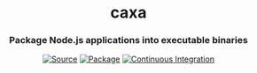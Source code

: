 <h1 align="center">caxa</h1>
<h3 align="center">Package Node.js applications into executable binaries</h3>
<p align="center">
<a href="https://github.com/leafac/caxa"><img src="https://img.shields.io/badge/Source---" alt="Source"></a>
<a href="https://www.npmjs.com/package/caxa"><img alt="Package" src="https://badge.fury.io/js/caxa.svg"></a>
<a href="https://github.com/leafac/caxa/actions"><img src="https://github.com/leafac/caxa/workflows/.github/workflows/main.yml/badge.svg" alt="Continuous Integration"></a>
</p>

<!--

More references:

https://superuser.com/questions/42788/is-it-possible-to-execute-a-file-after-extraction-from-a-7-zip-self-extracting-a
http://ntsblog.homedev.com.au/index.php/2015/05/14/self-extracting-archive-runs-setup-exe-7zip-sfx-switch/
https://nsis.sourceforge.io/Main_Page
https://www.7-zip.org/sdk.html
https://superuser.com/questions/1048866/creating-7zip-sfx-installer
https://sevenzip.osdn.jp/chm/start.htm
https://sevenzip.osdn.jp/chm/cmdline/switches/sfx.htm

copy /b 7z\bin\7zS2con.sfx + config.txt + echo-command-line-parameters.7z extract\echo-command-line-parameters.exe

```console
$ caxa "examples/echo-command-line-parameters" 'node "{{ caxa }}/index.js"' "/tmp/Echo Command-Line Parameters.app"
$ caxa "examples/echo-command-line-parameters" 'node "{{ caxa }}/index.js"' "/tmp/echo-command-line-parameters"
```

// TODO: Extensions:
// No-extension (self-extracting binary) (macOS / Linux)
// .app / .app.zip / .app.tar.gz / .app.tgz (Bundle) (option to show the terminal or not) (macOS)
// .exe / .exe.zip / .exe.tar.gz / .exe.tgz (self-extracting binary) (option to show the terminal or not) (Windows)
// .zip / .tar.gz / .tgz (Binary bundle) (macOS / Linux / Windows)

- `__dirname` vs `process.cwd()`.
- `CAXA` environment variable.

- Programmatic API

- Requirements on machine that’ll run the executable:
  - /usr/bin/env
  - sh
  - if, [, and stuff
  - mkdir
  - tail
  - tar
  - env
  - exit

```json
{
  "scripts": {
    "boxednode": "boxednode -s index.js -t packaged-by-boxed-node",
    "js2bin": "js2bin --build --platform=darwin --node=14.15.3 --app=$PWD/index.js --name=packaged-by-js2bin && chmod +x packaged-by-js2bin-darwin-x64",
    "nar": "nar create -e"
  },
  "dependencies": {
    "@leafac/sqlite": "^1.1.2",
    "sharp": "^0.27.1"
  },
  "devDependencies": {
    "boxednode": "^1.9.0",
    "js2bin": "^1.0.6",
    "nar": "^0.3.40",
    "nexe": "^4.0.0-beta.17"
  }
}
```

### https://github.com/vercel/pkg

- **Maintained:** ❌
- **Support all Node.js APIs (for example, `fs/promises`, which was problematic with `pkg`):** ✅ At least it supports `fs/promises` since I added it; other APIs may break in the future
- **Support native modules:** ❌ There’s the approach in this pull request, but it doesn’t seem to work for all packages (for example, sharp)
- **Support multiple files:** ✅
- **Support latest Node version (at least latest LTS):** ❌
- **Fast to package:** ✅
- **Cross-compile (good to have):** ❌ Not with native modules

### https://github.com/mongodb-js/boxednode

- **Maintained:** ✅
- **Support all Node.js APIs (for example, `fs/promises`, which was problematic with `pkg`):** ✅
- **Support native modules:** ✅
- **Support multiple files:** ❌
- **Support latest Node version (at least latest LTS):** ✅
- **Fast to package:** ❌ Compiles Node **every time**, which takes hours the first time, and is faster after that, but still kinda slow (674.23s user 59.80s system 243% cpu 5:01.06 total)
- **Cross-compile (good to have):** ❌

### https://github.com/criblio/js2bin

- **Maintained:**
- **Support all Node.js APIs (for example, `fs/promises`, which was problematic with `pkg`):**
- **Support native modules:**
- **Support multiple files:**
- **Support latest Node version (at least latest LTS):**
- **Fast to package:** ✅
- **Cross-compile (good to have):**

(You have to `chmod +x` the resulting binary)
(Doesn’t seem to work at all)

### https://github.com/h2non/nar

- **Maintained:**
- **Support all Node.js APIs (for example, `fs/promises`, which was problematic with `pkg`):**
- **Support native modules:**
- **Support multiple files:**
- **Support latest Node version (at least latest LTS):**
- **Fast to package:**
- **Cross-compile (good to have):**

### https://github.com/pmq20/node-packer

- **Maintained:**
- **Support all Node.js APIs (for example, `fs/promises`, which was problematic with `pkg`):**
- **Support native modules:**
- **Support multiple files:**
- **Support latest Node version (at least latest LTS):**
- **Fast to package:**
- **Cross-compile (good to have):**

### https://github.com/nexe/nexe / https://github.com/nmarus/nexe-natives

- **Maintained:**
- **Support all Node.js APIs (for example, `fs/promises`, which was problematic with `pkg`):**
- **Support native modules:**
- **Support multiple files:**
- **Support latest Node version (at least latest LTS):**
- **Fast to package:**
- **Cross-compile (good to have):**

### http://enclosejs.com

- Closed source
- Abandoned in favor of pkg

### Notes

- No cross-compiling & no other versions of node, because of native modules (also because it’s simpler).
- Self-extracting binary is naturally smaller (you could compress the result of pkg, but then users have to extract themselves)
- Self-extracting is better because you need files anyway (for `.node` files, which node apparently insists on loading from the filesystem)
- nar hasn’t been updated in years, yet it worked with the latest node version, it was fast, and it supported native modules just fine!
- Your sources will be visible (maybe obfuscate them…)
- No special semantics: No `process.pkg`, because it’s annoying to use with TypeScript, and fragile to maintain. If you need, have a different entrypoint; or we can have an environment variable.
- Just package all the contents of the folder; no need to declare `assets` and `scripts`; no need to bundle; no need to traverse the `require`.
- `http://nodejs.org/dist/v0.8.2/node.exe`.
- https://github.com/megastep/makeself
- https://documentation.help/WinRAR/HELPArcSFX.htm
- Node modules related to 7zip
  - https://www.npmjs.com/package/node-7z-archive
  - https://www.npmjs.com/package/7zip-bin
  - https://www.npmjs.com/package/7zip-bin-wrapper
  - https://www.npmjs.com/package/p7zip
  - https://www.npmjs.com/package/7zip
  - https://www.npmjs.com/package/node-7z
- **How it’ll work:**
  - Copy project into temporary directory (except for .git) (not `npm pack` because we want the `node_modules` in there) (deterministic name, but different for every release (a hash of the material in the directory))
  - `npm prune --production`
  - Copy node executable: `shell.cp(process.argv[0], <temporary-directory>/node_modules/.bin/node)`
  - Compress
  - Create a shell preamble
    - Add `<temporary-directory>/node_modules/.bin/node` to `PATH`, so things like `ts-node` just work.
- Interesting project: https://www.npmjs.com/package/node
- https://netbeansscribbles.wordpress.com/2015/01/30/creating-a-self-extracting-7zip-archive-multi-platform/
- **Alternatives:**
  - Bash/.bat files
    - https://peter-west.uk/blog/2019/making-node-script-binaries.html
    - https://sysplay.in/blog/linux/2019/12/self-extracting-shell-script/
    - https://gist.github.com/gregjhogan/bfcffe88ac9d6865efc5
    - iexpress
  - 7z
  - SFX
- https://www.npmjs.com/package/7zip-min

### Installation

```console
$ npm install caxa
```

Use caxa with [Prettier](https://prettier.io) (automatic formatting), and the Visual Studio Code extensions [Prettier - Code formatter](https://marketplace.visualstudio.com/items?itemName=esbenp.prettier-vscode) (Prettier support) and [es6-string-html](https://marketplace.visualstudio.com/items?itemName=Tobermory.es6-string-html) (syntax highlighting).

### Features, Usage, and Examples

- **Use tagged template literals as an HTML template engine.** For example:

  ```typescript
  import html from "caxa";

  console.log(html`<p>${"Leandro Facchinetti"}</p>`); // => <p>Leandro Facchinetti</p>
  ```

- **Safe by default.** For example:

  ```typescript
  console.log(html`<p>${`<script>alert(1);</script>`}</p>`); // => <p>&#x3C;script&#x3E;alert(1);&#x3C;/script&#x3E;</p>
  ```

- **Unsafely interpolate trusted HTML with `$${...}`.** For example:

  ```typescript
  console.log(html`<p>$${`<span>Leandro Facchinetti</span>`}</p>`); // => <p><span>Leandro Facchinetti</span></p>
  ```

- **Join interpolated arrays.** For example:

  ```typescript
  console.log(html`<p>${["Leandro", " ", "Facchinetti"]}</p>`); // => <p>Leandro Facchinetti</p>
  ```

  Array interpolations are safe by default; if you wish to unsafely interpolate an array of trusted HTML use `$${[...]}`.

- **caxa doesn’t encode HTML itself.** It relies on [he](https://npm.im/he), which is much more robust than any bespoke encoding.

- **caxa doesn’t try to format the output.** If you need pretty HTML, you may call Prettier programmatically on the output.

- **caxa generates strings.** No kind of virtual DOM here.

### Related Projects

- <https://npm.im/@leafac/sqlite>: [better-sqlite3](https://npm.im/better-sqlite3) with tagged template literals.
- <https://npm.im/@leafac/sqlite-migration>: A lightweight migration system for @leafac/sqlite.

### Prior Art

- <https://npm.im/html-template-tag>:
  - Was a major inspiration for this. Its design is simple and great. In particular, I love (and stole) the idea of using `$${...}` to mark safe interpolation.
  - [Doesn’t encode arrays by default](https://github.com/AntonioVdlC/html-template-tag/issues/10).
  - [Uses a bespoke encoding](https://github.com/AntonioVdlC/html-template-tag/blob/b6a5eee92a4625c93de5cc9c3446cd3ca79e9b3c/src/index.js#L3).
  - [Has awkward types that require substitutions to be `string`s, as opposed to `any`s](https://github.com/AntonioVdlC/html-template-tag/blob/b6a5eee92a4625c93de5cc9c3446cd3ca79e9b3c/index.d.ts#L3).
- <https://npm.im/common-tags>:
  - Doesn’t encode interpolated values by default.
  - Uses the `safeHtml` tag, which isn’t recognized by Prettier & the es6-string-html Visual Studio Code extension.
- <https://npm.im/escape-html-template-tag>:
  - Awkward API with `escapeHtml.safe()` and `escapeHtml.join()` instead of the `$${}` trick.
  - [Uses a bespoke encoding](https://github.com/Janpot/escape-html-template-tag/blob/14ab388646b9b930ea68a46b0a9c8314d65b388a/index.mjs#L1-L10).
- <https://npm.im/lit-html>, <https://npm.im/nanohtml>, <https://npm.im/htm>, and <https://npm.im/viperhtml>:
  - Have the notion of virtual DOM instead of simple strings.

-->
